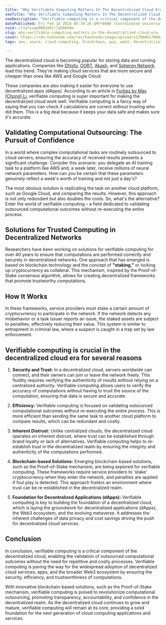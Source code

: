 ```yaml
---
title: "Why Verifiable Computing Matters In The Decentralized Cloud Era?"
seoTitle: "Why Verifiable Computing Matters In The Decentralized Cloud Era?"
seoDescription: "Verifiable computing is a critical component of the decentralized cloud, enabling the validation of outsourced computational outcomes without the need for."
datePublished: Fri Feb 16 2024 05:39:26 GMT+0000 (Coordinated Universal Time)
cuid: clso7zsgw000109jl7ybb6h0e
slug: why-verifiable-computing-matters-in-the-decentralized-cloud-era
cover: https://cdn.hashnode.com/res/hashnode/image/upload/v1708061706021/54d2b928-c18d-4268-832d-8b2f495cc262.png
tags: aws, azure, cloud-computing, blockchain, gcp, web3, decentralization

---
```


The decentralized cloud is becoming popular for storing data and running applications. Companies like [Dfinity](https://dfinity.org/), [OORT](https://oort.io/), [Akash](https://akash.network/), and [Spheron Network](https://www.spheron.network/) lead this trend. They're making cloud services that are more secure and cheaper than ones like AWS and Google Cloud.

These companies are also making it easier for everyone to use decentralized apps (dApps). According to an article in [Forbes by Max (Chong) Li](https://www.forbes.com/sites/digital-assets/2023/10/31/why-verifiable-computing-matters-in-the-decentralized-cloud-era/?sh=4560e0b42a99), verifiable computing is super important for making the decentralized cloud work well. Verifiable computing is a fancy way of saying that you can check if calculations are correct without trusting who did them. This is a big deal because it keeps your data safe and makes sure it's accurate.

## Validating Computational Outsourcing: The Pursuit of Confidence

In a world where complex computational tasks are routinely outsourced to cloud servers, ensuring the accuracy of received results presents a significant challenge. Consider this scenario: you delegate an AI training task to a platform like AWS and, a week later, receive millions of neural network parameters. How can you be certain that these parameters genuinely reflect a week's worth of training and not just a day's?

The most obvious solution is replicating the task on another cloud platform, such as Google Cloud, and comparing the results. However, this approach is not only redundant but also doubles the costs. So, what's the alternative? Enter the world of verifiable computing – a field dedicated to validating outsourced computational outcomes without re-executing the entire process.

## Solutions for Trusted Computing in Decentralized Networks

Researchers have been working on solutions for verifiable computing for over 40 years to ensure that computations are performed correctly and securely in decentralized networks. One approach that has emerged is based on blockchain technology and the concept of **"staking,"** or locking up cryptocurrency as collateral. This mechanism, inspired by the Proof-of-Stake consensus algorithm, allows for creating decentralized frameworks that promote trustworthy computations.

## How It Works

In these frameworks, service providers must stake a certain amount of cryptocurrency to participate in the network. If the network detects any misbehavior or a task issuer reports an issue, the staked assets are subject to penalties, effectively reducing their value. This system is similar to entrapment in criminal law, where a suspect is caught in a trap set by law enforcement.

## Verifiable computing is crucial in the decentralized cloud era for several reasons

1. **Security and Trust:** In a decentralized cloud, servers worldwide can connect, and their owners can join or leave the network freely. This fluidity requires verifying the authenticity of results without relying on a centralized authority. Verifiable computing allows users to verify the accuracy of computations without having to trust the source of the computation, ensuring that data is secure and accurate.
    
2. **Efficiency:** Verifiable computing is focused on validating outsourced computational outcomes without re-executing the entire process. This is more efficient than sending the same task to another cloud platform to compare results, which can be redundant and costly.
    
3. **Inherent Distrust:** Unlike centralized clouds, the decentralized cloud operates on inherent distrust, where trust can be established through brand loyalty or lack of alternatives. Verifiable computing helps to re-establish trust in the decentralized realm by ensuring the integrity and authenticity of the computations performed.
    
4. **Blockchain-based Solutions:** Emerging blockchain-based solutions, such as the Proof-of-Stake mechanism, are being explored for verifiable computing. These frameworks require service providers to 'stake' cryptocurrency when they enter the network, and penalties are applied if foul play is detected. This approach fosters an environment where trust can be re-established in the decentralized realm.
    
5. **Foundation for Decentralized Applications (dApps):** Verifiable computing is key to building the foundation of a decentralized cloud, which is laying the groundwork for decentralized applications (dApps), the Web3 ecosystem, and the evolving metaverse. It addresses the inherent challenges of data privacy and cost savings driving the push for decentralized cloud services.
    

## Conclusion

In conclusion, verifiable computing is a critical component of the decentralized cloud, enabling the validation of outsourced computational outcomes without the need for repetitive and costly processes. Verifiable computing is paving the way for the widespread adoption of decentralized cloud services, apps, and the broader Web3 ecosystem by ensuring the security, efficiency, and trustworthiness of computations. 

With innovative blockchain-based solutions, such as the Proof-of-Stake mechanism, verifiable computing is poised to revolutionize computational outsourcing, promoting transparency, accountability, and confidence in the decentralized realm. As the decentralized cloud continues to grow and mature, verifiable computing will remain at its core, providing a solid foundation for the next generation of cloud computing applications and services.